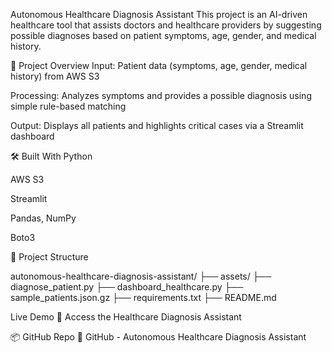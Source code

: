  Autonomous Healthcare Diagnosis Assistant
This project is an AI-driven healthcare tool that assists doctors and healthcare providers by suggesting possible diagnoses based on patient symptoms, age, gender, and medical history.

🚀 Project Overview
Input: Patient data (symptoms, age, gender, medical history) from AWS S3

Processing: Analyzes symptoms and provides a possible diagnosis using simple rule-based matching

Output: Displays all patients and highlights critical cases via a Streamlit dashboard

🛠 Built With
Python

AWS S3

Streamlit

Pandas, NumPy

Boto3

📂 Project Structure

autonomous-healthcare-diagnosis-assistant/
├── assets/
├── diagnose_patient.py
├── dashboard_healthcare.py
├── sample_patients.json.gz
├── requirements.txt
├── README.md
 
 Live Demo
🔗 Access the Healthcare Diagnosis Assistant

📦 GitHub Repo
🔗 GitHub - Autonomous Healthcare Diagnosis Assistant
